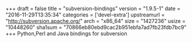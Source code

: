 +++
draft = false
title = "subversion-bindings"
version = "1.9.5-1"
date = "2016-11-29T13:35:34"
categories = ['devel-extra']
upstreamurl = "http://subversion.apache.org/"
arch = "x86_64"
size = "1427236"
usize = "10448260"
sha1sum = "70866eb80ebd9cac2b951ebfa7ad7fb23fdb7bc9"
+++
Python,Perl and Java bindings for subversion